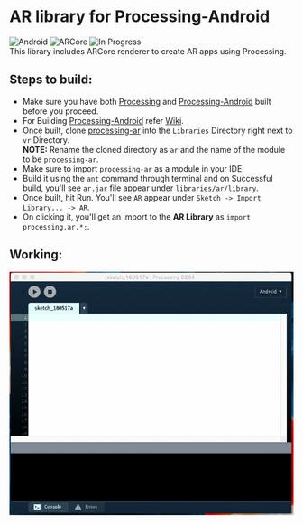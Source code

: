 # AR library for Processing-Android

![Android](https://img.shields.io/badge/platform-Android-green.svg?longCache=true&style=for-the-badge)   ![ARCore](https://img.shields.io/badge/ARCore-v1.2.0-blue.svg?longCache=true&style=for-the-badge)   ![In Progress](https://img.shields.io/badge/in--progress-true-green.svg?longCache=true&style=for-the-badge) <br />
This library includes ARCore renderer to create AR apps using Processing.

## Steps to build:
* Make sure you have both [Processing](https://github.com/processing/processing) and [Processing-Android](https://github.com/processing/processing-android) built before you proceed. <br />
* For Building [Processing-Android](https://github.com/processing/processing-android) refer [Wiki](https://github.com/processing/processing-android/wiki/Building-Processing-for-Android). <br />
* Once built, clone [processing-ar](https://github.com/SyamSundarKirubakaran/processing-ar) into the `Libraries` Directory right next to `vr` Directory. <br />
<b>NOTE:</b> Rename the cloned directory as `ar` and the name of the module to be `processing-ar`. <br />
* Make sure to import `processing-ar` as a module in your IDE. <br />
* Build it using the `ant` command through terminal and on Successful build, you'll see `ar.jar` file appear under `libraries/ar/library`. <br />
* Once built, hit Run. You'll see `AR` appear under `Sketch -> Import Library... -> AR`. <br />
* On clicking it, you'll get an import to the <b>AR Library</b> as `import processing.ar.*;`. <br />

## Working:
<p align="center">
  <img src="imgs/init_1.gif">
</p>